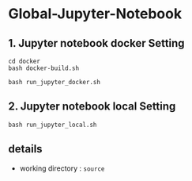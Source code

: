 # Global-Jupyter-Notebook

## 1. Jupyter notebook docker Setting

```
cd docker
bash docker-build.sh
```

`bash run_jupyter_docker.sh`

## 2. Jupyter notebook local Setting

`bash run_jupyter_local.sh`

## details
- working directory : `source`